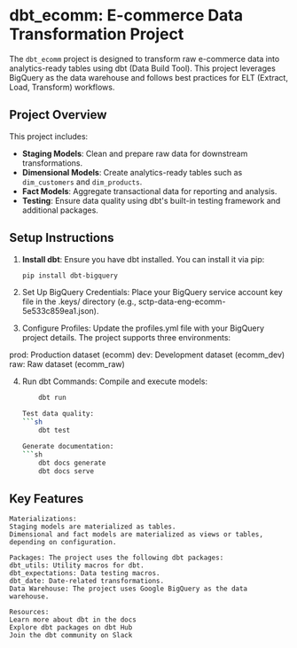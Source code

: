 # dbt_ecomm: E-commerce Data Transformation Project

The `dbt_ecomm` project is designed to transform raw e-commerce data into analytics-ready tables using dbt (Data Build Tool). This project leverages BigQuery as the data warehouse and follows best practices for ELT (Extract, Load, Transform) workflows.

## Project Overview

This project includes:
- **Staging Models**: Clean and prepare raw data for downstream transformations.
- **Dimensional Models**: Create analytics-ready tables such as `dim_customers` and `dim_products`.
- **Fact Models**: Aggregate transactional data for reporting and analysis.
- **Testing**: Ensure data quality using dbt's built-in testing framework and additional packages.




## Setup Instructions

1. **Install dbt**:
   Ensure you have dbt installed. You can install it via pip:
   ```sh
   pip install dbt-bigquery

2. Set Up BigQuery Credentials: Place your BigQuery service account key file in the .keys/ directory (e.g., sctp-data-eng-ecomm-5e533c859ea1.json).

3. Configure Profiles: Update the profiles.yml file with your BigQuery project details. The project supports three environments:

prod: Production dataset (ecomm)
dev: Development dataset (ecomm_dev)
raw: Raw dataset (ecomm_raw)

4. Run dbt Commands:
    Compile and execute models:
    ```sh
        dbt run
    
    Test data quality:
    ```sh
        dbt test

    Generate documentation:
    ```sh
        dbt docs generate
        dbt docs serve

## Key Features
    Materializations:
    Staging models are materialized as tables.
    Dimensional and fact models are materialized as views or tables, depending on configuration.
   
    Packages: The project uses the following dbt packages:
    dbt_utils: Utility macros for dbt.
    dbt_expectations: Data testing macros.
    dbt_date: Date-related transformations.
    Data Warehouse: The project uses Google BigQuery as the data warehouse.

    Resources:
    Learn more about dbt in the docs
    Explore dbt packages on dbt Hub
    Join the dbt community on Slack